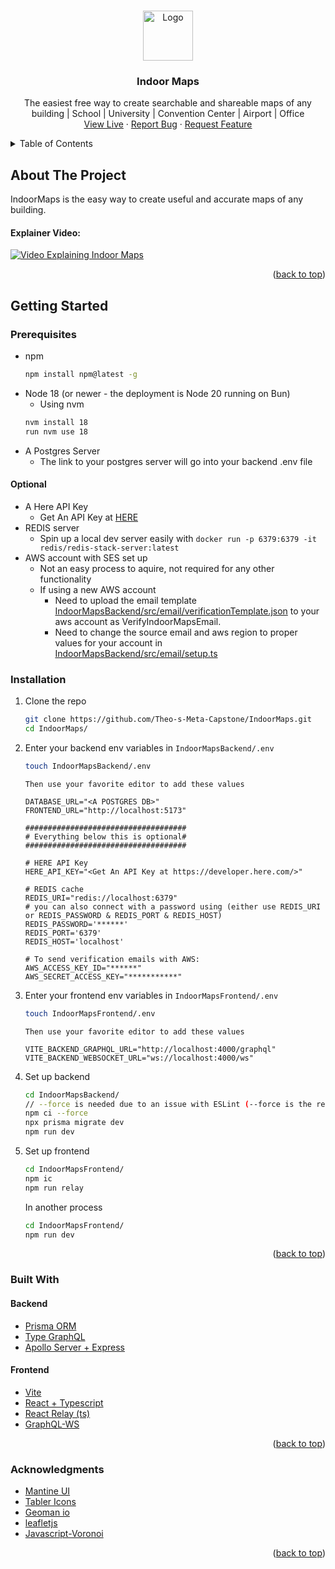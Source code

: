 <!-- Using Readme Template from https://github.com/othneildrew/Best-README-Template -->
<a id="readme-top"></a>
<!-- PROJECT LOGO -->
<br />
<div align="center">
  <a href="https://indoormaps.theoh.dev/">
    <img src="https://indoormaps.onrender.com/logoWithBg.svg" alt="Logo" width="80" height="80">
  </a>

  <h3 align="center">Indoor Maps</h3>

  <p align="center">
    The easiest free way to create searchable and shareable maps of any building | School | University | Convention Center | Airport | Office
    <br />
    <a href="https://indoormaps.onrender.com/">View Live</a>
    ·
    <a href="https://github.com/Theo-s-Meta-Capstone/IndoorMaps/issues">Report Bug</a>
    ·
    <a href="https://github.com/Theo-s-Meta-Capstone/IndoorMaps/issues">Request Feature</a>
  </p>
</div>

<!-- TABLE OF CONTENTS -->
<details>
  <summary>Table of Contents</summary>
  <ol>
    <li>
      <a href="#about-the-project">About The Project</a>
    </li>
    <li>
      <a href="#getting-started">Getting Started</a>
      <ul>
        <li><a href="#prerequisites">Prerequisites</a></li>
        <li><a href="#installation">Installation</a></li>
      </ul>
    </li>
    <li><a href="#built-with">Built With</a></li>
 <!--   <li><a href="#usage">Usage</a></li>
    <li><a href="#roadmap">Roadmap</a></li>
    <li><a href="#contributing">Contributing</a></li>
    <li><a href="#license">License</a></li>
    <li><a href="#contact">Contact</a></li> -->
    <li><a href="#acknowledgments">Acknowledgments</a></li>
  </ol>
</details>

<!-- ABOUT THE PROJECT -->
## About The Project

IndoorMaps is the easy way to create useful and accurate maps of any building.

#### Explainer Video:

[![Video Explaining Indoor Maps](https://img.youtube.com/vi/wRfgbXuqUws/0.jpg)](https://www.youtube.com/watch?v=wRfgbXuqUws)
<p align="right">(<a href="#readme-top">back to top</a>)</p>

<!-- GETTING STARTED -->
## Getting Started

### Prerequisites

* npm
  ```sh
  npm install npm@latest -g
  ```
* Node 18 (or newer - the deployment is Node 20 running on Bun)
  * Using nvm
  ```sh
  nvm install 18
  run nvm use 18
  ```
* A Postgres Server
  * The link to your postgres server will go into your backend .env file

#### Optional

* A Here API Key
  * Get An API Key at [HERE](https://developer.here.com/)
* REDIS server
  * Spin up a local dev server easily with `docker run -p 6379:6379 -it redis/redis-stack-server:latest`
* AWS account with SES set up
  * Not an easy process to aquire, not required for any other functionality
  * If using a new AWS account
    * Need to upload the email template [IndoorMapsBackend/src/email/verificationTemplate.json](https://github.com/Theo-s-Meta-Capstone/IndoorMaps/blob/main/IndoorMapsBackend/src/email/verificationTemplate.json) to your aws account as VerifyIndoorMapsEmail.
    * Need to change the source email and aws region to proper values for your account in [IndoorMapsBackend/src/email/setup.ts](https://github.com/Theo-s-Meta-Capstone/IndoorMaps/blob/main/IndoorMapsBackend/src/email/setup.ts)
### Installation

1. Clone the repo
   ```sh
   git clone https://github.com/Theo-s-Meta-Capstone/IndoorMaps.git
   cd IndoorMaps/
   ```
2. Enter your backend env variables in `IndoorMapsBackend/.env`
   ```sh
   touch IndoorMapsBackend/.env
   ```
   `Then use your favorite editor to add these values`
   ```.env
   DATABASE_URL="<A POSTGRES DB>"
   FRONTEND_URL="http://localhost:5173"

   ####################################
   # Everything below this is optional#
   ####################################

   # HERE API Key
   HERE_API_KEY="<Get An API Key at https://developer.here.com/>"

   # REDIS cache
   REDIS_URI="redis://localhost:6379"
   # you can also connect with a password using (either use REDIS_URI or REDIS_PASSWORD & REDIS_PORT & REDIS_HOST)
   REDIS_PASSWORD='******'
   REDIS_PORT='6379'
   REDIS_HOST='localhost'

   # To send verification emails with AWS:
   AWS_ACCESS_KEY_ID="******"
   AWS_SECRET_ACCESS_KEY="***********"
   ```
4. Enter your frontend env variables in `IndoorMapsFrontend/.env`
   ```sh
   touch IndoorMapsFrontend/.env
   ```
   `Then use your favorite editor to add these values`
   ```.env
   VITE_BACKEND_GRAPHQL_URL="http://localhost:4000/graphql"
   VITE_BACKEND_WEBSOCKET_URL="ws://localhost:4000/ws"
   ```
6. Set up backend
   ```sh
   cd IndoorMapsBackend/
   // --force is needed due to an issue with ESLint (--force is the recommended solution)
   npm ci --force
   npx prisma migrate dev
   npm run dev
   ```
7. Set up frontend
   ```sh
   cd IndoorMapsFrontend/
   npm ic
   npm run relay
   ```
   In another process
   ```sh
   cd IndoorMapsFrontend/
   npm run dev
   ```

<p align="right">(<a href="#readme-top">back to top</a>)</p>

### Built With

#### Backend

* [Prisma ORM](https://www.prisma.io/)
* [Type GraphQL](https://typegraphql.com/)
* [Apollo Server + Express](https://www.apollographql.com/docs/apollo-server/)
#### Frontend

* [Vite](https://vitejs.dev/)
* [React + Typescript](https://react.dev/)
* [React Relay (ts)](https://relay.dev/)
* [GraphQL-WS](https://the-guild.dev/graphql/ws)

<p align="right">(<a href="#readme-top">back to top</a>)</p>

<!-- ACKNOWLEDGMENTS -->
### Acknowledgments

* [Mantine UI](https://mantine.dev/)
* [Tabler Icons](https://tabler.io/admin-template)
* [Geoman io](https://www.geoman.io/)
* [leafletjs](https://leafletjs.com/)
* [Javascript-Voronoi](https://github.com/gorhill/Javascript-Voronoi)

<p align="right">(<a href="#readme-top">back to top</a>)</p>
